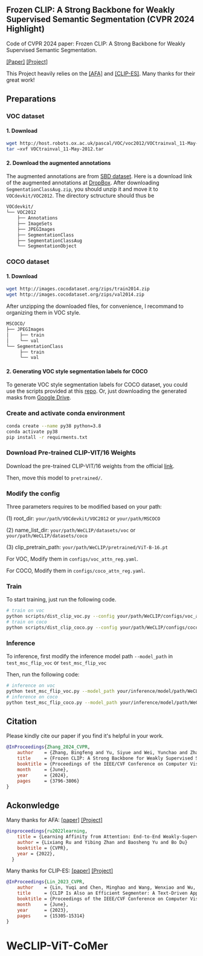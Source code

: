 ## Frozen CLIP: A Strong Backbone for Weakly Supervised Semantic Segmentation (CVPR 2024 Highlight)

Code of CVPR 2024 paper: Frozen CLIP: A Strong Backbone for Weakly Supervised Semantic Segmentation.

[[Paper]](https://openaccess.thecvf.com/content/CVPR2024/papers/Zhang_Frozen_CLIP_A_Strong_Backbone_for_Weakly_Supervised_Semantic_Segmentation_CVPR_2024_paper.pdf) [[Project]](https://github.com/zbf1991/WeCLIP) 


This Project heavily relies on the [[AFA]](https://github.com/rulixiang/afa) and [[CLIP-ES]](https://github.com/linyq2117/CLIP-ES). Many thanks for their great work!
## Preparations

### VOC dataset

#### 1. Download

``` bash
wget http://host.robots.ox.ac.uk/pascal/VOC/voc2012/VOCtrainval_11-May-2012.tar
tar –xvf VOCtrainval_11-May-2012.tar
```
#### 2. Download the augmented annotations
The augmented annotations are from [SBD dataset](http://home.bharathh.info/pubs/codes/SBD/download.html). Here is a download link of the augmented annotations at
[DropBox](https://www.dropbox.com/s/oeu149j8qtbs1x0/SegmentationClassAug.zip?dl=0). After downloading ` SegmentationClassAug.zip `, you should unzip it and move it to `VOCdevkit/VOC2012`. The directory sctructure should thus be 

``` bash
VOCdevkit/
└── VOC2012
    ├── Annotations
    ├── ImageSets
    ├── JPEGImages
    ├── SegmentationClass
    ├── SegmentationClassAug
    └── SegmentationObject
```

### COCO dataset

#### 1. Download
``` bash
wget http://images.cocodataset.org/zips/train2014.zip
wget http://images.cocodataset.org/zips/val2014.zip
```
After unzipping the downloaded files, for convenience, I recommand to organizing them in VOC style.

``` bash
MSCOCO/
├── JPEGImages
│    ├── train
│    └── val
└── SegmentationClass
     ├── train
     └── val
```

#### 2. Generating VOC style segmentation labels for COCO
To generate VOC style segmentation labels for COCO dataset, you could use the scripts provided at this [repo](https://github.com/alicranck/coco2voc). Or, just downloading the generated masks from [Google Drive](https://drive.google.com/file/d/1pRE9SEYkZKVg0Rgz2pi9tg48j7GlinPV/view).

### Create and activate conda environment

```bash
conda create --name py38 python=3.8
conda activate py38
pip install -r requirments.txt
```


### Download Pre-trained CLIP-VIT/16 Weights

Download the pre-trained CLIP-VIT/16 weights from the official [link](https://openaipublic.azureedge.net/clip/models/5806e77cd80f8b59890b7e101eabd078d9fb84e6937f9e85e4ecb61988df416f/ViT-B-16.pt).

Then, move this model to `pretrained/`.


### Modify the config
Three parameters requires to be modified based on your path:

(1) root_dir: `your/path/VOCdevkit/VOC2012` or `your/path/MSCOCO`

(2) name_list_dir: `your/path/WeCLIP/datasets/voc` or `your/path/WeCLIP/datasets/coco`

(3) clip_pretrain_path: `your/path/WeCLIP/pretrained/ViT-B-16.pt`

For VOC, Modify them in `configs/voc_attn_reg.yaml`.

For COCO, Modify them in `configs/coco_attn_reg.yaml`. 

### Train
To start training, just run the following code.
```bash
# train on voc
python scripts/dist_clip_voc.py --config your/path/WeCLIP/configs/voc_attn_reg.yaml
# train on coco
python scripts/dist_clip_coco.py --config your/path/WeCLIP/configs/coco_attn_reg.yaml
```

### Inference
To inference, first modify the inference model path `--model_path` in `test_msc_flip_voc` or `test_msc_flip_voc`

Then, run the following code:
```bash
# inference on voc
python test_msc_flip_voc.py --model_path your/inference/model/path/WeCLIP_model_iter_30000.pth
# inference on coco
python test_msc_flip_coco.py --model_path your/inference/model/path/WeCLIP_model_iter_80000.pth
``` 


## Citation
Please kindly cite our paper if you find it's helpful in your work.

``` bibtex
@InProceedings{Zhang_2024_CVPR,
    author    = {Zhang, Bingfeng and Yu, Siyue and Wei, Yunchao and Zhao, Yao and Xiao, Jimin},
    title     = {Frozen CLIP: A Strong Backbone for Weakly Supervised Semantic Segmentation},
    booktitle = {Proceedings of the IEEE/CVF Conference on Computer Vision and Pattern Recognition (CVPR)},
    month     = {June},
    year      = {2024},
    pages     = {3796-3806}
}
```

## Ackonwledge
Many thanks for AFA: [[paper]](https://arxiv.org/abs/2203.02664) [[Project]](https://rulixiang.github.io/afa)
``` bibtex
@inproceedings{ru2022learning,
    title = {Learning Affinity from Attention: End-to-End Weakly-Supervised Semantic Segmentation with Transformers},
    author = {Lixiang Ru and Yibing Zhan and Baosheng Yu and Bo Du}
    booktitle = {CVPR},
    year = {2022},
  }
```

Many thanks for CLIP-ES: [[paper]](https://openaccess.thecvf.com/content/CVPR2023/html/Lin_CLIP_Is_Also_an_Efficient_Segmenter_A_Text-Driven_Approach_for_CVPR_2023_paper.html) [[Project]](https://github.com/linyq2117/CLIP-ES)
``` bibtex
@InProceedings{Lin_2023_CVPR,
    author    = {Lin, Yuqi and Chen, Minghao and Wang, Wenxiao and Wu, Boxi and Li, Ke and Lin, Binbin and Liu, Haifeng and He, Xiaofei},
    title     = {CLIP Is Also an Efficient Segmenter: A Text-Driven Approach for Weakly Supervised Semantic Segmentation},
    booktitle = {Proceedings of the IEEE/CVF Conference on Computer Vision and Pattern Recognition (CVPR)},
    month     = {June},
    year      = {2023},
    pages     = {15305-15314}
}
```
 
# WeCLIP-ViT-CoMer

